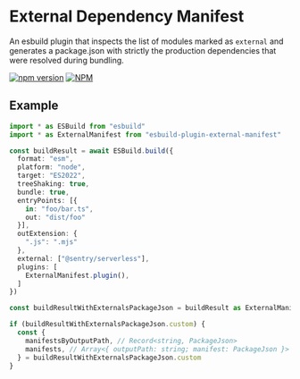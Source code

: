 # External Dependency Manifest

An esbuild plugin that inspects the list of modules marked as `external` and generates a package.json with strictly the
production dependencies that were resolved during bundling.

[![npm version](https://badge.fury.io/js/esbuild-plugin-external-manifest.svg)](https://badge.fury.io/js/esbuild-plugin-external-manifest)
[![NPM](https://nodei.co/npm/esbuild-plugin-external-manifest.png?mini=true)](https://nodei.co/npm/esbuild-plugin-external-manifest/)

## Example

```typescript
import * as ESBuild from "esbuild"
import * as ExternalManifest from "esbuild-plugin-external-manifest"

const buildResult = await ESBuild.build({
  format: "esm",
  platform: "node",
  target: "ES2022",
  treeShaking: true,
  bundle: true,
  entryPoints: [{
    in: "foo/bar.ts",
    out: "dist/foo"
  }],
  outExtension: {
    ".js": ".mjs"
  },
  external: ["@sentry/serverless"],
  plugins: [
    ExternalManifest.plugin(),
  ]
})

const buildResultWithExternalsPackageJson = buildResult as ExternalManifest.BuildResultWithExternalManifests

if (buildResultWithExternalsPackageJson.custom) {
  const { 
    manifestsByOutputPath, // Record<string, PackageJson>
    manifests, // Array<{ outputPath: string; manifest: PackageJson }>
  } = buildResultWithExternalsPackageJson.custom
}
```
